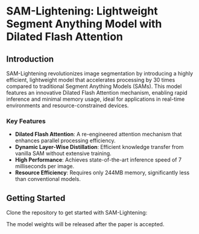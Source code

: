 # SAM-Lightening: Lightweight Segment Anything Model with Dilated Flash Attention

## Introduction
SAM-Lightening revolutionizes image segmentation by introducing a highly efficient, lightweight model that accelerates processing by 30 times compared to traditional Segment Anything Models (SAMs). This model features an innovative Dilated Flash Attention mechanism, enabling rapid inference and minimal memory usage, ideal for applications in real-time environments and resource-constrained devices.

### Key Features
- **Dilated Flash Attention**: A re-engineered attention mechanism that enhances parallel processing efficiency.
- **Dynamic Layer-Wise Distillation**: Efficient knowledge transfer from vanilla SAM without extensive training.
- **High Performance**: Achieves state-of-the-art inference speed of 7 milliseconds per image.
- **Resource Efficiency**: Requires only 244MB memory, significantly less than conventional models.

## Getting Started
Clone the repository to get started with SAM-Lightening:



The model weights will be released after the paper is accepted.
